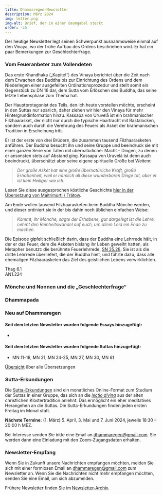 ```yaml
---
title: Dhammaregen-Newsletter
description: März 2024
img: letter.png
img-alt: Brief, der in einer Baumgabel steckt
order: -35
---
```


Der heutige Newsletter legt seinen Schwerpunkt ausnahmsweise einmal auf den Vinaya, wo der frühe Aufbau des Ordens beschrieben wird. Er hat ein paar Bemerkungen zur Geschlechterfrage.

### Vom Feueranbeter zum Vollendeten

Das erste Khandhaka („Kapitel“) des Vinaya berichtet über die Zeit nach dem Erwachen des Buddha bis zur Einrichtung des Ordens und dem Niederlegen einer ausgefeilten Ordinationsprozedur und stellt somit ein Gegenstück zu DN 16 dar, dem Sutta vom Erlöschen des Buddha, das seine letzte Lebensphase zum Thema hat.

Der Hauptprotagonist des Teils, den ich heute vorstellen möchte, erscheint in den Suttas nur spärlich, daher ziehen wir hier den Vinaya für mehr Hintergrundinformation hinzu. Kassapa von Uruvelā ist ein brahmanischer Filzhaarasket, der nicht nur durch die typische Haartracht mit Rastalocken, sondern auch durch die Verehrung des Feuers als Asket der brahmanischen Tradition in Erscheinung tritt.

Er ist der erste von drei Brüdern, die zusammen tausend Filzhaarasketen anführen. Der Buddha besucht ihn und seine Gruppe und beeindruck sie mit einer ganzen Serie von Taten mit übernatürlicher Macht – Dingen, zu denen er ansonsten stets auf Abstand ging. Kassapa von Uruvelā ist denn auch beeindruckt, überschätzt aber seine eigene spirituelle Größe bei Weitem:

> *Der große Asket hat eine große übernatürliche Kraft, große Erhabenheit, weil er nämlich all diese wunderbaren Dinge tat, aber er ist kein Heiliger wie ich.*

Lesen Sie diese ausgesprochen köstliche Geschichte [hier in der Übersetzung von Maitrimurti / Trätow](https://suttacentral.net/pli-tv-kd1/de/maitrimurti-traetow?lang=de&reference=main&highlight=true#12).

Am Ende wollen tausend Filzhaarasketen beim Buddha Mönche werden, und dieser ordiniert sie in der bis dahin noch üblichen einfachen Weise:

> *Kommt, ihr Mönche, sagte der Erhabene, gut dargelegt ist die Lehre, nehmt den Reinheitswandel auf euch, um allem Leid ein Ende zu machen.*

Die Episode gipfelt schließlich darin, dass der Buddha eine Lehrrede hält, in der er das Feuer, dem die Asketen bislang ihr Leben geweiht hatten, als Metapher benutzt: die berühmte Feuerlehrrede, [SN 35.28](#/sutta/sn35.28/de/sabbamitta). Sie ist als die dritte Lehrrede überliefert, die der Buddha hielt, und führte dazu, dass alle ehemaligen Filzhaarasketen das Ziel des geistlichen Lebens verwirklichten.

Thag 6.1  
AN1.224  



### Mönche und Nonnen und die „Geschlechterfrage“


### Dhammapada

### Neu auf Dhammaregen

#### Seit dem letzten Newsletter wurden folgende Essays hinzugefügt:

- 

#### Seit dem letzten Newsletter wurden folgende Suttas hinzugefügt:

- MN 11-18, MN 21, MN 24-25, MN 27, MN 30, MN 61

[Übersicht](#/wiki/uebersetzung/uebersicht) über alle Übersetzungen

### Sutta-Erkundungen 

Die [Sutta-Erkundungen](#/wiki/erkundung) sind ein monatliches Online-Format zum Studium der Suttas in einer Gruppe, das sich an die [*lectio divina*](https://de.wikipedia.org/wiki/Lectio_divina) aus der alten christlichen Klostertradition anlehnt. Das ermöglicht ein eher meditatives Herangehen an die Suttas. Die Sutta-Erkundungen finden jeden ersten Freitag im Monat statt. 

**Nächste Termine:** (1. März) 5. April, 3. Mai und 7. Juni 2024, jeweils 18:30 – 20:00 h MEZ.

Bei Interesse senden Sie bitte eine Email an [dhammaregen@gmail.com](mailto:dhammaregen@gmail.com). Sie werden dann eine Einladung mit den Zoom-Zugangsdaten erhalten.

### Newsletter-Empfang

Wenn Sie in Zukunft unsere Nachrichten empfangen möchten, melden Sie sich mit einer formlosen Email an [dhammaregen@gmail.com](mailto:dhammaregen@gmail.com) zum Newsletter an. Wenn Sie die Nachrichten nicht mehr empfangen möchten, senden Sie eine Email, um sich abzumelden. 

Frühere Newsletter finden Sie im [Newsletter-Archiv](#/wiki/news/inhalt).

